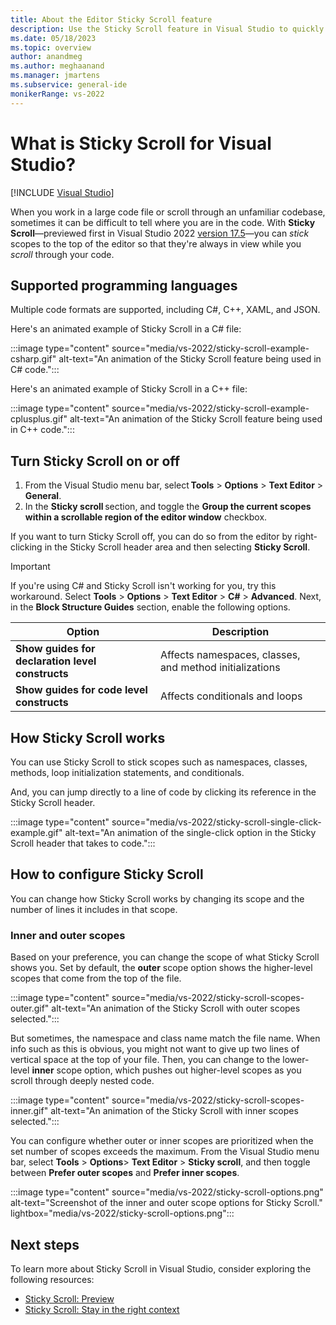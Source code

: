 ```yaml
---
title: About the Editor Sticky Scroll feature
description: Use the Sticky Scroll feature in Visual Studio to quickly view code scopes at the top of the editor, which helps you stay in the right context while you code. 
ms.date: 05/18/2023
ms.topic: overview 
author: anandmeg
ms.author: meghaanand
ms.manager: jmartens
ms.subservice: general-ide
monikerRange: vs-2022
---
```

# What is Sticky Scroll for Visual Studio?

 [!INCLUDE [Visual Studio](~/includes/applies-to-version/vs-windows-only.md)]

When you work in a large code file or scroll through an unfamiliar codebase, sometimes it can be difficult to tell where you are in the code. With **Sticky Scroll**&mdash;previewed first in Visual Studio 2022 [version 17.5](/visualstudio/releases/2022/release-notes-v17.5)&mdash;you can *stick* scopes to the top of the editor so that they're always in view while you *scroll* through your code.

## Supported programming languages

Multiple code formats are supported, including C#, C++, XAML, and JSON.

Here's an animated example of Sticky Scroll in a C# file:

:::image type="content" source="media/vs-2022/sticky-scroll-example-csharp.gif" alt-text="An animation of the Sticky Scroll feature being used in C# code.":::

Here's an animated example of Sticky Scroll in a C++ file:

:::image type="content" source="media/vs-2022/sticky-scroll-example-cplusplus.gif" alt-text="An animation of the Sticky Scroll feature being used in C++ code.":::

## Turn Sticky Scroll on or off

1. From the Visual Studio menu bar, select **Tools** > **Options** > **Text Editor** > **General**. 
1. In the **Sticky scroll** section, and toggle the **Group the current scopes within a scrollable region of the editor window** checkbox. 

If you want to turn Sticky Scroll off, you can do so from the editor by right-clicking in the Sticky Scroll header area and then selecting **Sticky Scroll**.

> [!IMPORTANT]
> If you're using C# and Sticky Scroll isn't working for you, try this workaround. Select **Tools** > **Options** > **Text Editor** > **C#** > **Advanced**. Next, in the **Block Structure Guides** section, enable the following options.
>
> |Option | Description |
> |---------|---------|
> |**Show guides for declaration level constructs**   | Affects namespaces, classes, and method initializations |
> |**Show guides for code level constructs**  | Affects conditionals and loops |
>
 
## How Sticky Scroll works

You can use Sticky Scroll to stick scopes such as namespaces, classes, methods, loop initialization statements, and conditionals. 

And, you can jump directly to a line of code by clicking its reference in the Sticky Scroll header. 

:::image type="content" source="media/vs-2022/sticky-scroll-single-click-example.gif" alt-text="An animation of the single-click option in the Sticky Scroll header that takes to code.":::

## How to configure Sticky Scroll

You can change how Sticky Scroll works by changing its scope and the number of lines it includes in that scope.

### Inner and outer scopes

Based on your preference, you can change the scope of what Sticky Scroll shows you. Set by default, the **outer** scope option shows the higher-level scopes that come from the top of the file. 

:::image type="content" source="media/vs-2022/sticky-scroll-scopes-outer.gif" alt-text="An animation of the Sticky Scroll with outer scopes selected.":::

But sometimes, the namespace and class name match the file name. When info such as this is obvious, you might not want to give up two lines of vertical space at the top of your file. Then, you can change to the lower-level **inner** scope option, which pushes out higher-level scopes as you scroll through deeply nested code.

:::image type="content" source="media/vs-2022/sticky-scroll-scopes-inner.gif" alt-text="An animation of the Sticky Scroll with inner scopes selected.":::

You can configure whether outer or inner scopes are prioritized when the set number of scopes exceeds the maximum. From the Visual Studio menu bar, select **Tools** > **Options**> **Text Editor** > **Sticky scroll**, and then toggle between **Prefer outer scopes** and **Prefer inner scopes**.

:::image type="content" source="media/vs-2022/sticky-scroll-options.png" alt-text="Screenshot of the inner and outer scope options for Sticky Scroll." lightbox="media/vs-2022/sticky-scroll-options.png":::

## Next steps

To learn more about Sticky Scroll in Visual Studio, consider exploring the following resources:

- [Sticky Scroll: Preview](https://devblogs.microsoft.com/visualstudio/sticky-scroll-now-in-preview/)
- [Sticky Scroll: Stay in the right context](https://devblogs.microsoft.com/visualstudio/sticky-scroll-stay-in-the-right-context/)